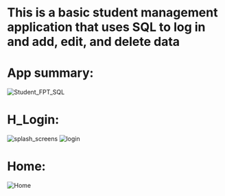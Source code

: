 # This is a basic student management application that uses SQL to log in and add, edit, and delete data

# App summary:
![Student_FPT_SQL](https://github.com/dinhtrungndt/AndroidStudio_Basic_SQL/assets/127390593/a888643b-9922-4e71-ba57-65f75687bc78)

# H_Login:
![splash_screens](https://github.com/dinhtrungndt/AndroidStudio_Basic_SQL/assets/127390593/9494aef6-0a4b-421b-8874-a1d99117c97c)
![login](https://github.com/dinhtrungndt/AndroidStudio_Basic_SQL/assets/127390593/d659dd5d-30ef-4007-944a-1fcb7dd23afc)

# Home:
![Home](https://github.com/dinhtrungndt/AndroidStudio_Basic_SQL/assets/127390593/7d194abc-be88-4da0-94d7-f077d7813a7e)
